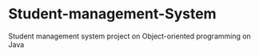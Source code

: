 # Student-management-System
Student management system  project on Object-oriented programming on Java
